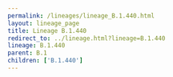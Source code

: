 ```yaml
---
permalink: /lineages/lineage_B.1.440.html
layout: lineage_page
title: Lineage B.1.440
redirect_to: ../lineage.html?lineage=B.1.440
lineage: B.1.440
parent: B.1
children: ['B.1.440']
---
```

